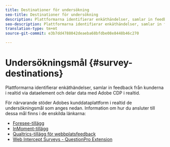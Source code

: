 ```yaml
---
title: Destinationer för undersökning
seo-title: Destinationer för undersökning
description: Plattformarna identifierar enkäthändelser, samlar in feedback från kunderna i realtid via dataelement och delar data med Adobe CDP i realtid.
seo-description: Plattformarna identifierar enkäthändelser, samlar in feedback från kunderna i realtid via dataelement och delar data med Adobe CDP i realtid.
translation-type: tm+mt
source-git-commit: e3b7dd4788042deaeba68bfdbe08e8448b46c270

---
```



# Undersökningsmål {#survey-destinations}

Plattformarna identifierar enkäthändelser, samlar in feedback från kunderna i realtid via dataelement och delar data med Adobe CDP i realtid.

För närvarande stöder Adobes kunddataplattform i realtid de undersökningsmål som anges nedan. Information om hur du ansluter till dessa mål finns i de enskilda länkarna:

* [Foresee-tillägg](/help/rtcdp/destinations/foresee-extension.md)
* [InMoment-tillägg](/help/rtcdp/destinations/inmoment-extension.md)
* [Qualtrics-tillägg för webbplatsfeedback](qualtrics-extension.md)
* [Web Intercept Surveys - QuestionPro Extension](/help/rtcdp/destinations/web-intercept-surveys-extension.md)
